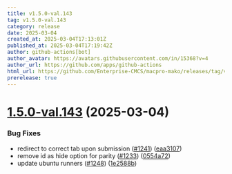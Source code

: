 ```yaml
---
title: v1.5.0-val.143
tag: v1.5.0-val.143
category: release
date: 2025-03-04
created_at: 2025-03-04T17:13:01Z
published_at: 2025-03-04T17:19:42Z
author: github-actions[bot]
author_avatar: https://avatars.githubusercontent.com/in/15368?v=4
author_url: https://github.com/apps/github-actions
html_url: https://github.com/Enterprise-CMCS/macpro-mako/releases/tag/v1.5.0-val.143
prerelease: true
---
```


# [1.5.0-val.143](https://github.com/Enterprise-CMCS/macpro-mako/compare/v1.5.0-val.142...v1.5.0-val.143) (2025-03-04)


### Bug Fixes

* redirect to correct tab upon submission ([#1241](https://github.com/Enterprise-CMCS/macpro-mako/issues/1241)) ([eaa3107](https://github.com/Enterprise-CMCS/macpro-mako/commit/eaa31070f26c5d53fd48e2df4ff4fb5424eb3fef))
* remove id as hide option for parity ([#1233](https://github.com/Enterprise-CMCS/macpro-mako/issues/1233)) ([0554a72](https://github.com/Enterprise-CMCS/macpro-mako/commit/0554a7285a1db728f6b66b3f0f83364a08c9abb0))
* update ubuntu runners ([#1248](https://github.com/Enterprise-CMCS/macpro-mako/issues/1248)) ([1e2588b](https://github.com/Enterprise-CMCS/macpro-mako/commit/1e2588b41b87ee517900e834424e6e661a5deac0))




